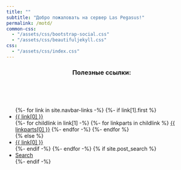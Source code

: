 ```yaml
---
title: ""
subtitle: "Добро пожаловать на сервер Las Pegasus!"
permalink: /motd/
common-css:
  - "/assets/css/bootstrap-social.css"
  - "/assets/css/beautifuljekyll.css"
css:
  - "/assets/css/index.css"
---
```


### <center>Полезные ссылки:</center>
<center style="opacity: 0;">_</center>
<center style="opacity: 0;">_</center>
<center style="opacity: 0;">_</center>

<nav class="menubar">
  <div class="collapse navbar-collapse" id="main-navbar">
    <ul class="navbar-nav ml-auto">
      {%- for link in site.navbar-links -%}
        {%- if link[1].first %}
          <li class="nav-item dropdown">
            <a class="nav-link dropdown-toggle" href="#" id="navbarDropdown" role="button" data-toggle="dropdown" aria-haspopup="true" aria-expanded="false">{{ link[0] }}</a>
            <div class="dropdown-menu" aria-labelledby="navbarDropdown">
              {%- for childlink in link[1] -%}
                {%- for linkparts in childlink %}
                  <a class="dropdown-item" href="{{ linkparts[1] | relative_url }}">{{ linkparts[0] }}</a>
                {%- endfor -%}
              {%- endfor %}
            </div>
          </li>
        {% else %}
          <li class="nav-item">
            <a class="nav-link" href="{{ link[1] | relative_url }}">{{ link[0] }}</a>
          </li>
        {%- endif -%}
      {%- endfor -%}
      {% if site.post_search %}
        <li class="nav-item">
          <a class="nav-link" id="nav-search-link" href="#" title="Search">
            <span id="nav-search-icon" class="fa fa-search"></span>
            <span id="nav-search-text">Search</span>
          </a>
        </li>
      {%- endif -%}
    </ul>
  </div>
</nav>
